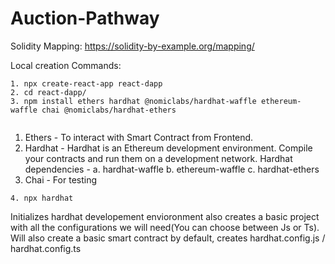 # Auction-Pathway

Solidity Mapping: https://solidity-by-example.org/mapping/

Local creation Commands:
```
1. npx create-react-app react-dapp
2. cd react-dapp/
3. npm install ethers hardhat @nomiclabs/hardhat-waffle ethereum-waffle chai @nomiclabs/hardhat-ethers


```

1. Ethers - To interact with Smart Contract from Frontend.
2. Hardhat - Hardhat is an Ethereum development environment. Compile your contracts and run them on a development network.
Hardhat dependencies -
a. hardhat-waffle
b. ethereum-waffle 
c. hardhat-ethers
3. Chai - For testing

```
4. npx hardhat
```
Initializes hardhat developement envioronment also creates a basic project with all the configurations we will need(You can choose between Js or Ts). Will also create a basic smart contract by default, creates hardhat.config.js / hardhat.config.ts
